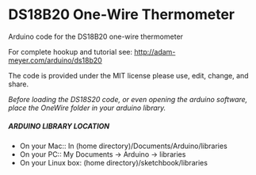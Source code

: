 # DS18B20 One-Wire Thermometer
Arduino code for the DS18B20 one-wire thermometer

For complete hookup and tutorial see: http://adam-meyer.com/arduino/ds18b20

The code is provided under the MIT license please use, edit, change, and share. 

*Before loading the DS18S20 code, or even opening the arduino software, place the OneWire folder in your arduino library.*

##### ARDUINO LIBRARY LOCATION
* On your Mac:: In (home directory)/Documents/Arduino/libraries  
* On your PC:: My Documents -> Arduino -> libraries  
* On your Linux box: (home directory)/sketchbook/libraries  
